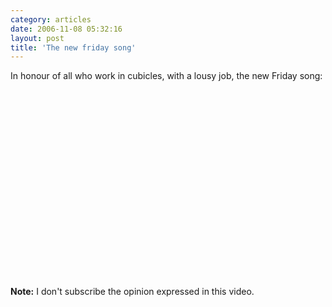 ```yaml
---
category: articles
date: 2006-11-08 05:32:16
layout: post
title: 'The new friday song'
---
```


<p>In honour of all who work in cubicles, with a lousy job, the new Friday song:</p>

<iframe title="The new friday song" width="480" height="300" data-src="//www.youtube.com/embed/Hjhi_FHxY8k" frameborder="0" allowfullscreen></iframe>

<p><strong>Note:</strong> I don't subscribe the opinion expressed in this video.</p>
